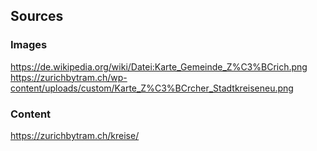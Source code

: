 ## Sources


### Images
https://de.wikipedia.org/wiki/Datei:Karte_Gemeinde_Z%C3%BCrich.png
https://zurichbytram.ch/wp-content/uploads/custom/Karte_Z%C3%BCrcher_Stadtkreiseneu.png

### Content
https://zurichbytram.ch/kreise/